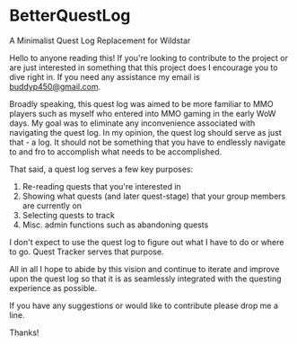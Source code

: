 BetterQuestLog
==============

A Minimalist Quest Log Replacement for Wildstar

Hello to anyone reading this! If you're looking to contribute to the project or are just interested in something that this project does I encourage you to dive right in. If you need any assistance my email is buddyp450@gmail.com.

Broadly speaking, this quest log was aimed to be more familiar to MMO players such as myself who entered into MMO gaming in the early WoW days. My goal was to eliminate any inconvenience associated with navigating the quest log. In my opinion, the quest log should serve as just that - a log. It should not be something that you have to endlessly navigate to and fro to accomplish what needs to be accomplished.

That said, a quest log serves a few key purposes:
1) Re-reading quests that you're interested in
2) Showing what quests (and later quest-stage) that your group members are currently on
3) Selecting quests to track
4) Misc. admin functions such as abandoning quests

I don't expect to use the quest log to figure out what I have to do or where to go. Quest Tracker serves that purpose.

All in all I hope to abide by this vision and continue to iterate and improve upon the quest log so that it is as seamlessly integrated with the questing experience as possible.

If you have any suggestions or would like to contribute please drop me a line.

Thanks!

